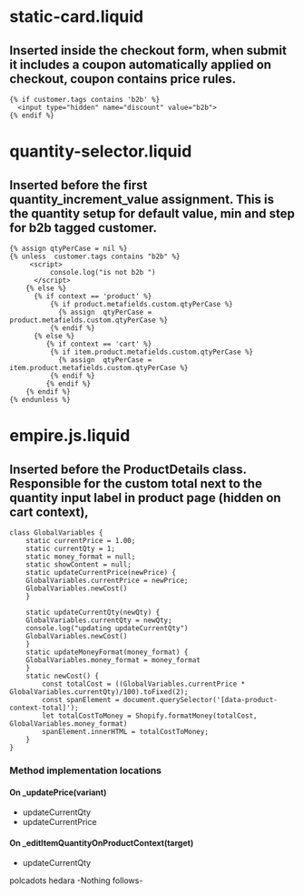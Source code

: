 
# static-card.liquid
## Inserted inside the checkout form, when submit it includes a coupon automatically applied on checkout, coupon contains price rules.
```
{% if customer.tags contains 'b2b' %}
  <input type="hidden" name="discount" value="b2b">
{% endif %}
```
# quantity-selector.liquid
## Inserted before the first quantity_increment_value assignment. This is the quantity setup for default value, min and step for b2b tagged customer.

```
{% assign qtyPerCase = nil %}
{% unless  customer.tags contains "b2b" %}
     <script>
          console.log("is not b2b ")
      </script>
    {% else %}
      {% if context == 'product' %}
          {% if product.metafields.custom.qtyPerCase %}
            {% assign  qtyPerCase = product.metafields.custom.qtyPerCase %}
          {% endif %}
      {% else %}
         {% if context == 'cart' %}
          {% if item.product.metafields.custom.qtyPerCase %}
            {% assign  qtyPerCase = item.product.metafields.custom.qtyPerCase %}
          {% endif %}
         {% endif %}
    {% endif %}
{% endunless %}
```

# empire.js.liquid
## Inserted before the ProductDetails class. Responsible for the custom total next to the quantity input label in product page (hidden on cart context), 

```
class GlobalVariables {
    static currentPrice = 1.00;
    static currentQty = 1;
    static money_format = null;
    static showContent = null;
    static updateCurrentPrice(newPrice) {
    GlobalVariables.currentPrice = newPrice;
    GlobalVariables.newCost()
    }

    static updateCurrentQty(newQty) {
    GlobalVariables.currentQty = newQty;
    console.log("updating updateCurrentQty")
    GlobalVariables.newCost()
    }
    static updateMoneyFormat(money_format) {
    GlobalVariables.money_format = money_format
    }
    static newCost() {
        const totalCost = ((GlobalVariables.currentPrice * GlobalVariables.currentQty)/100).toFixed(2);  
        const spanElement = document.querySelector('[data-product-context-total]');
        let totalCostToMoney = Shopify.formatMoney(totalCost, GlobalVariables.money_format)
        spanElement.innerHTML = totalCostToMoney;
    }
}
```

### Method implementation locations
#### On _updatePrice(variant) 
- updateCurrentQty
- updateCurrentPrice

#### On _editItemQuantityOnProductContext(target)
- updateCurrentQty

polcadots
hedara
  -Nothing follows-